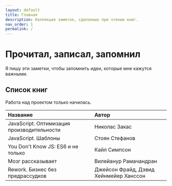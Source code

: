 ```yaml
---
layout: default
title: Главная
description: Коллекция заметок, сделанных при чтении книг.
nav_order: 1
permalink: /
---
```


# Прочитал, записал, запомнил

Я пишу эти заметки, чтобы запомнить идеи, которые мне кажутся важными.

## Список книг

Работа над проектом только начилась.

| Название | Автор |
|:---------|:------|
| JavaScript. Оптимизация производительности | Николас Закас |
| JavaScript. Шаблоны | Стоян Стефанов |
| You Don't Know JS: ES6 и не только | Кайл Симпсон |
| Мозг рассказывает | Вилейанур Рамачандран |
| Rework. Бизнес без предрассудков | Джейсон Фрайд, Дэвид Хейнмейер Ханссон |
